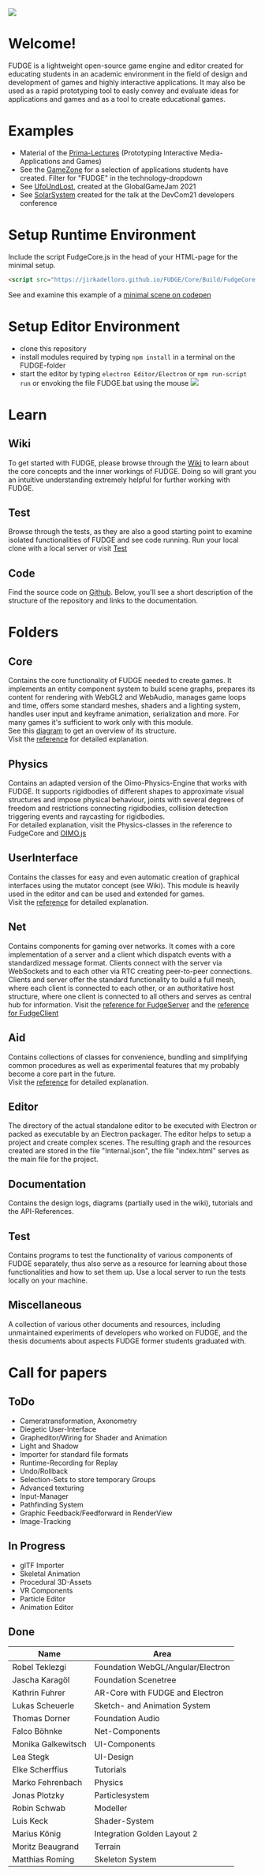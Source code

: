 <img src="https://jirkadelloro.github.io/FUDGE/Miscellaneous/Logo/FudgeLogoText.png" onload="document.querySelector('h1').style.visibility='hidden'"/>  

# Welcome!
FUDGE is a lightweight open-source game engine and editor created for educating students in an academic environment in the field of design and development of games and highly interactive applications. It may also be used as a rapid prototyping tool to easly convey and evaluate ideas for applications and games and as a tool to create educational games.

# Examples
- Material of the [Prima-Lectures](https://github.com/JirkaDellOro/Prima#examples) (Prototyping Interactive Media-Applications and Games)
- See the [GameZone](http://games.hs-furtwangen.de/GameZone/) for a selection of applications students have created. Filter for "FUDGE" in the technology-dropdown
- See [UfoUndLost](https://jirkadelloro.github.io/UfoundLost/UfoundLost.html), created at the GlobalGameJam 2021
- See [SolarSystem](https://jirkadelloro.github.io/FudgeDevcom21/) created for the talk at the DevCom21 developers conference 

# Setup Runtime Environment
Include the script FudgeCore.js in the head of your HTML-page for the minimal setup.  
```html 
<script src="https://jirkadelloro.github.io/FUDGE/Core/Build/FudgeCore.js"></script>
```
See and examine this example of a [minimal scene on codepen](https://codepen.io/JirkaDellOro/pen/VwzveRP)

# Setup Editor Environment
- clone this repository
- install modules required by typing `npm install` in a terminal on the FUDGE-folder
- start the editor by typing `electron Editor/Electron` or `npm run-script run` or envoking the file FUDGE.bat using the mouse 
![](Miscellaneous/Screenshots/Editor.png)

# Learn
## Wiki
To get started with FUDGE, please browse through the [Wiki](https://github.com/JirkaDellOro/FUDGE/wiki) to learn about the core concepts and the inner workings of FUDGE. Doing so will grant you an intuitive understanding extremely helpful for further working with FUDGE.  
## Test
Browse through the tests, as they are also a good starting point to examine isolated functionalities of FUDGE and see code running. Run your local clone with a local server or visit [Test](https://JirkaDellOro.github.io/FUDGE/Test)
## Code 
Find the source code on [Github](https://github.com/JirkaDellOro/FUDGE). Below, you'll see a short description of the structure of the repository and links to the documentation.

# Folders
## Core  
Contains the core functionality of FUDGE needed to create games. It implements an entity component system to build scene graphs, prepares its content for rendering with WebGL2 and WebAudio, manages game loops and time, offers some standard meshes, shaders and a lighting system, handles user input and keyframe animation, serialization and more. For many games it's sufficient to work only with this module.  
See this [diagram](https://jirkadelloro.github.io/FUDGE/Documentation/Design/FUDGECoreClassdiagram.svg) to get an overview of its structure.  
Visit the [reference](https://JirkaDellOro.github.io/FUDGE/Documentation/Reference/Core/modules/FudgeCore.html) for detailed explanation.  
## Physics  
Contains an adapted version of the Oimo-Physics-Engine that works with FUDGE. It supports rigidbodies of different shapes to approximate visual structures and impose physical behaviour, joints with several degrees of freedom and restrictions connecting rigidbodies, collision detection triggering events and raycasting for rigidbodies.  
For detailed explanation, visit the Physics-classes in the reference to FudgeCore and [OIMO.js](https://github.com/lo-th/Oimo.js)
## UserInterface  
Contains the classes for easy and even automatic creation of graphical interfaces using the mutator concept (see Wiki). This module is heavily used in the editor and can be used and extended for games.  
Visit the [reference](https://JirkaDellOro.github.io/FUDGE/Documentation/Reference/UserInterface/modules/FudgeUserInterface.html) for detailed explanation.  
## Net  
Contains components for gaming over networks. It comes with a core implementation of a server and a client which dispatch events with a standardized message format. Clients connect with the server via WebSockets and to each other via RTC creating peer-to-peer connections. Clients and server offer the standard functionality to build a full mesh, where each client is connected to each other, or an authoritative host structure, where one client is connected to all others and serves as central hub for information.
Visit the [reference for FudgeServer](https://jirkadelloro.github.io/FUDGE/Documentation/Reference/Net/index.html)
and the [reference for FudgeClient](https://JirkaDellOro.github.io/FUDGE/Documentation/Reference/Net/modules/FudgeNet.html)
## Aid  
Contains collections of classes for convenience, bundling and simplifying common procedures as well as experimental features that my probably become a core part in the future.  
Visit the [reference](https://JirkaDellOro.github.io/FUDGE/Documentation/Reference/Aid/modules/FudgeAid.html) for detailed explanation.    

## Editor  
The directory of the actual standalone editor to be executed with Electron or packed as executable by an Electron packager. The editor helps to setup a project and create complex scenes. The resulting graph and the resources created are stored in the file "Internal.json", the file "index.html" serves as the main file for the project. 
## Documentation
Contains the design logs, diagrams (partially used in the wiki), tutorials and the API-References.  
## Test  
Contains programs to test the functionality of various components of FUDGE separately, thus also serve as a resource for learning about those functionalities and how to set them up. Use a local server to run the tests locally on your machine.
## Miscellaneous	
A collection of various other documents and resources, including unmaintained experiments of developers who worked on FUDGE, and the thesis documents about aspects FUDGE former students graduated with. 

# Call for papers
## ToDo
- Cameratransformation, Axonometry
- Diegetic User-Interface
- Grapheditor/Wiring for Shader and Animation
- Light and Shadow
- Importer for standard file formats
- Runtime-Recording for Replay
- Undo/Rollback
- Selection-Sets to store temporary Groups
- Advanced texturing
- Input-Manager  
- Pathfinding System
- Graphic Feedback/Feedforward in RenderView
- Image-Tracking

## In Progress
- glTF Importer
- Skeletal Animation
- Procedural 3D-Assets
- VR Components
- Particle Editor
- Animation Editor

## Done  

| Name               | Area                              |
|--------------------|-----------------------------------|
| Robel Teklezgi     | Foundation WebGL/Angular/Electron |
| Jascha Karagöl     | Foundation Scenetree              |
| Kathrin Fuhrer     | AR-Core with FUDGE and Electron   |
| Lukas Scheuerle    | Sketch- and Animation System      |
| Thomas Dorner      | Foundation Audio                  |
| Falco Böhnke       | Net-Components                    |
| Monika Galkewitsch | UI-Components                     |
| Lea Stegk          | UI-Design                         |
| Elke Scherffius    | Tutorials                         |
| Marko Fehrenbach   | Physics                           |
| Jonas Plotzky      | Particlesystem                    |
| Robin Schwab       | Modeller                          |
| Luis Keck          | Shader-System                     |
| Marius König       | Integration Golden Layout 2       |
| Moritz Beaugrand   | Terrain                           |
| Matthias Roming    | Skeleton System                   |

